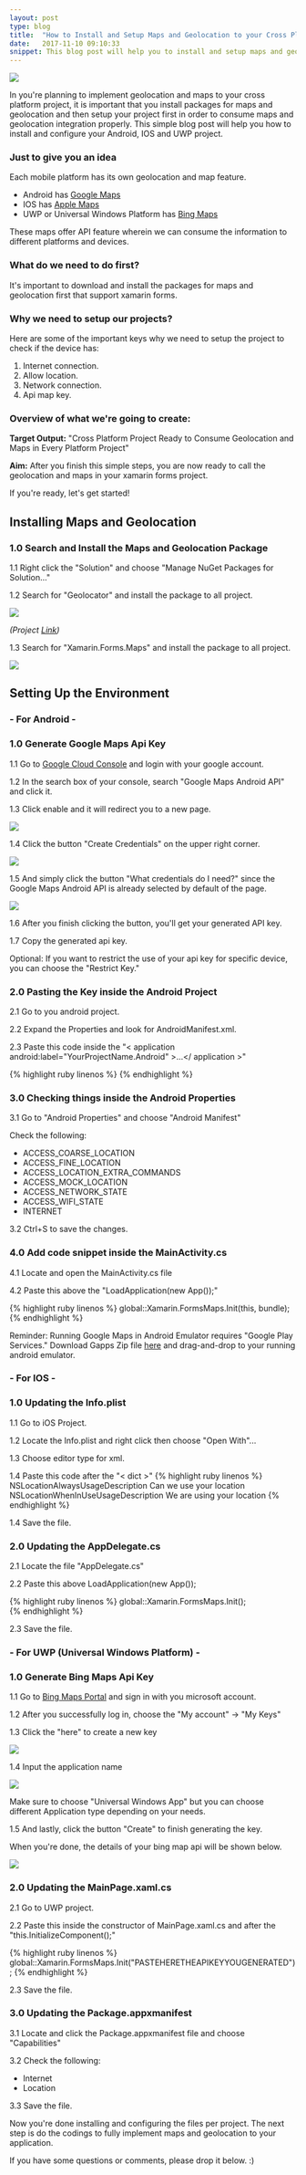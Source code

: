 ```yaml
---
layout: post
type: blog
title:  "How to Install and Setup Maps and Geolocation to your Cross Platform Project"
date:   2017-11-10 09:10:33
snippet: This blog post will help you to install and setup maps and geolocation to your cross platform project. 
---
```


<img src="https://user-images.githubusercontent.com/10904957/32660163-b878c138-c65c-11e7-8241-3494e874ef3f.jpeg" alt-image="Mark Deanil Vicente Blog Map Image" />

In you're planning to implement geolocation and maps to your cross platform project, it is important that you install packages for maps and geolocation and then setup your project first in order to consume maps and geolocation integration properly. This simple blog post will help you how to install and configure your Android, IOS and UWP project.

### Just to give you an idea

Each mobile platform has its own geolocation and map feature. 

- Android has <a href="https://developers.google.com/maps/">Google Maps</a>
- IOS has <a href="https://www.apple.com/ios/maps/">Apple Maps</a>
- UWP or Universal Windows Platform has <a href="https://www.microsoft.com/en-us/maps/choose-your-bing-maps-api">Bing Maps</a>

These maps offer API feature wherein we can consume the information to different platforms and devices. 

### What do we need to do first?
It's important to download and install the packages for maps and geolocation first that support xamarin forms.

### Why we need to setup our projects?

Here are some of the important keys why we need to setup the project to check if the device has:

1. Internet connection.
2. Allow location.
3. Network connection.
4. Api map key.

### Overview of what we're going to create:

<strong>Target Output:</strong> "Cross Platform Project Ready to Consume Geolocation and Maps in Every Platform Project"

<strong>Aim:</strong> After you finish this simple steps, you are now ready to call the geolocation and maps in your xamarin forms project.

If you're ready, let's get started!

## Installing Maps and Geolocation

### 1.0 Search and Install the Maps and Geolocation Package
1.1 Right click the "Solution" and choose "Manage NuGet Packages for Solution..."

1.2 Search for "Geolocator" and install the package to all project.

<img src="https://user-images.githubusercontent.com/10904957/32690363-85f9c994-c730-11e7-82ae-f6da6842aac7.PNG">

<i>(Project <a href="https://github.com/jamesmontemagno/GeolocatorPlugin">Link</a>)</i>

1.3 Search for "Xamarin.Forms.Maps" and install the package to all project.

<img src="https://user-images.githubusercontent.com/10904957/32690362-85cccc64-c730-11e7-9fd2-7fd185892596.PNG">

## Setting Up the Environment

### - For Android -

### 1.0 Generate Google Maps Api Key

1.1 Go to <a href="https://console.cloud.google.com">Google Cloud Console</a> and login with your google account.

1.2 In the search box of your console, search "Google Maps Android API" and click it.

1.3 Click enable and it will redirect you to a new page.

<img src="https://user-images.githubusercontent.com/10904957/32661766-205a16de-c663-11e7-9a4c-7a636693def5.png">

1.4 Click the button "Create Credentials" on the upper right corner.

<img src="https://user-images.githubusercontent.com/10904957/32661880-7cf6db2a-c663-11e7-83e5-eb21aa857e00.png">

1.5 And simply click the button "What credentials do I need?" since the Google Maps Android API is already selected by default of the page.

<img src="https://user-images.githubusercontent.com/10904957/32661958-ccb7df38-c663-11e7-9e6a-de4a1bbe4dfe.png">

1.6 After you finish clicking the button, you'll get your generated API key.

1.7 Copy the generated api key.

Optional: If you want to restrict the use of your api key for specific device, you can choose the "Restrict Key."

### 2.0 Pasting the Key inside the Android Project

2.1 Go to you android project.

2.2 Expand the Properties and look for AndroidManifest.xml.

2.3 Paste this code inside the "< application android:label="YourProjectName.Android" >...</ application >"

{% highlight ruby linenos %}
<application android:label="YourProjectName.Android">
    <meta-data android:name="com.google.android.geo.API_KEY" android:value="PASTEYOURGENERATEDKEYHERE"/>
</application>
{% endhighlight %}

### 3.0 Checking things inside the Android Properties

3.1 Go to "Android Properties" and choose "Android Manifest"

Check the following:
- ACCESS_COARSE_LOCATION
- ACCESS_FINE_LOCATION
- ACCESS_LOCATION_EXTRA_COMMANDS
- ACCESS_MOCK_LOCATION
- ACCESS_NETWORK_STATE
- ACCESS_WIFI_STATE
- INTERNET

3.2 Ctrl+S to save the changes.

### 4.0 Add code snippet inside the MainActivity.cs

4.1 Locate and open the MainActivity.cs file

4.2 Paste this above the "LoadApplication(new App());"

{% highlight ruby linenos %}
global::Xamarin.FormsMaps.Init(this, bundle);
{% endhighlight %}

Reminder: Running Google Maps in Android Emulator requires "Google Play Services." Download Gapps Zip file <a href="http://www.teamandroid.com/gapps/">here</a> and drag-and-drop to your running android emulator.

### - For IOS -

### 1.0 Updating the Info.plist
1.1 Go to iOS Project.

1.2 Locate the Info.plist and right click then choose "Open With"...

1.3 Choose editor type for xml.

1.4 Paste this code after the "< dict >"
{% highlight ruby linenos %}
<key>NSLocationAlwaysUsageDescription</key>
    <string>Can we use your location</string>
<key>NSLocationWhenInUseUsageDescription</key>
    <string>We are using your location</string>
{% endhighlight %}

1.4 Save the file.

### 2.0 Updating the AppDelegate.cs

2.1 Locate the file "AppDelegate.cs"

2.2 Paste this above LoadApplication(new App());

{% highlight ruby linenos %}
global::Xamarin.FormsMaps.Init();  
{% endhighlight %}

2.3 Save the file.

### - For UWP (Universal Windows Platform) -

### 1.0 Generate Bing Maps Api Key

1.1 Go to <a href="https://www.bingmapsportal.com/">Bing Maps Portal</a> and sign in with you microsoft account.

1.2 After you successfully log in, choose the "My account" -> "My Keys"

1.3 Click the "here" to create a new key

<img src="https://user-images.githubusercontent.com/10904957/32685519-f4bdbf06-c6cd-11e7-885c-1d83b33ba9db.png">

1.4 Input the application name

<img src="https://user-images.githubusercontent.com/10904957/32685536-68c91648-c6ce-11e7-8e1a-417575beb839.png">

Make sure to choose "Universal Windows App" but you can choose different Application type depending on your needs.

1.5 And lastly, click the button "Create" to finish generating the key.

When you're done, the details of your bing map api will be shown below.

<img src="https://user-images.githubusercontent.com/10904957/32685571-20e74812-c6cf-11e7-9dcb-9e7e3f39f398.png">

### 2.0 Updating the MainPage.xaml.cs

2.1 Go to UWP project.

2.2 Paste this inside the constructor of MainPage.xaml.cs and after the "this.InitializeComponent();"

{% highlight ruby linenos %}
global::Xamarin.FormsMaps.Init("PASTEHERETHEAPIKEYYOUGENERATED");
{% endhighlight %}

2.3 Save the file.

### 3.0 Updating the Package.appxmanifest

3.1 Locate and click the Package.appxmanifest file and choose "Capabilities"

3.2 Check the following:

- Internet
- Location

3.3 Save the file.

Now you're done installing and configuring the files per project. The next step is do the codings to fully implement maps and geolocation to your application.

If you have some questions or comments, please drop it below. :)
